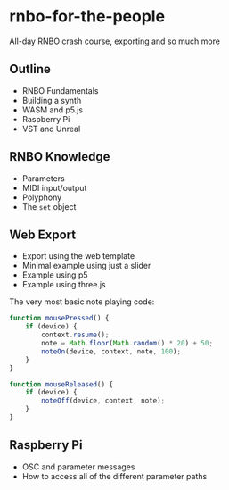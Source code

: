 # rnbo-for-the-people
All-day RNBO crash course, exporting and so much more

## Outline

- RNBO Fundamentals
- Building a synth
- WASM and p5.js
- Raspberry Pi
- VST and Unreal

## RNBO Knowledge

- Parameters
- MIDI input/output
- Polyphony
- The `set` object

## Web Export

- Export using the web template
- Minimal example using just a slider
- Example using p5
- Example using three.js

The very most basic note playing code:

```js
function mousePressed() {
    if (device) {
        context.resume();
        note = Math.floor(Math.random() * 20) + 50;
        noteOn(device, context, note, 100);
    }
}

function mouseReleased() {
    if (device) {
        noteOff(device, context, note);
    }
}
```

## Raspberry Pi

- OSC and parameter messages
- How to access all of the different parameter paths